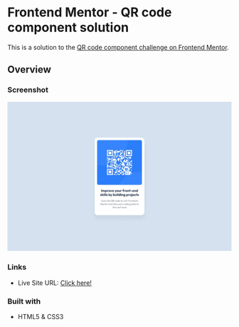 # Frontend Mentor - QR code component solution

This is a solution to the [QR code component challenge on Frontend Mentor](https://www.frontendmentor.io/challenges/qr-code-component-iux_sIO_H). 

## Overview

### Screenshot

![](./design/screenshot.jpg)

### Links

- Live Site URL: [Click here!](https://qr-code-solution-jj.netlify.app/)

### Built with

- HTML5 & CSS3